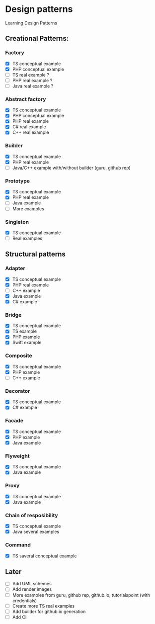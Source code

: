 # Design patterns
Learning Design Patterns

## Creational Patterns:
### Factory
- [x] TS conceptual example
- [x] PHP conceptual example
- [ ] TS real example ?
- [ ] PHP real example ?
- [ ] Java real example ?

### Abstract factory
- [x] TS conceptual example
- [x] PHP conceptual example
- [x] PHP real example
- [x] C# real example
- [x] C++ real example

### Builder
- [x] TS conceptual example
- [x] PHP real example
- [ ] Java/C++ example with/without builder (guru, github rep)

### Prototype
- [x] TS conceptual example
- [x] PHP real example
- [ ] Java example
- [ ] More examples

### Singleton
- [x] TS conceptual example
- [ ] Real examples

## Structural patterns
### Adapter
- [x] TS conceptual example
- [x] PHP real example
- [ ] C++ example
- [x] Java example
- [x] C# example

### Bridge
- [x] TS conceptual example
- [x] TS example
- [x] PHP example
- [x] Swift example

### Composite
- [x] TS conceptual example
- [x] PHP example
- [ ] C++ example

### Decorator
- [x] TS conceptual example
- [x] C# example

### Facade
- [x] TS conceptual example
- [x] PHP example
- [x] Java example

### Flyweight
- [x] TS conceptual example
- [x] Java example

### Proxy
- [x] TS conceptual example
- [x] Java example

### Chain of resposibility
- [x] TS conceptual example
- [x] Java several examples

### Command
- [x] TS saveral conceptual example

## Later
- [ ] Add UML schemes
- [ ] Add render images
- [ ] More examples from guru, github rep, github.io, tutorialspoint (with credentials)
- [ ] Create more TS real examples
- [ ] Add builder for github.io generation
- [ ] Add CI
